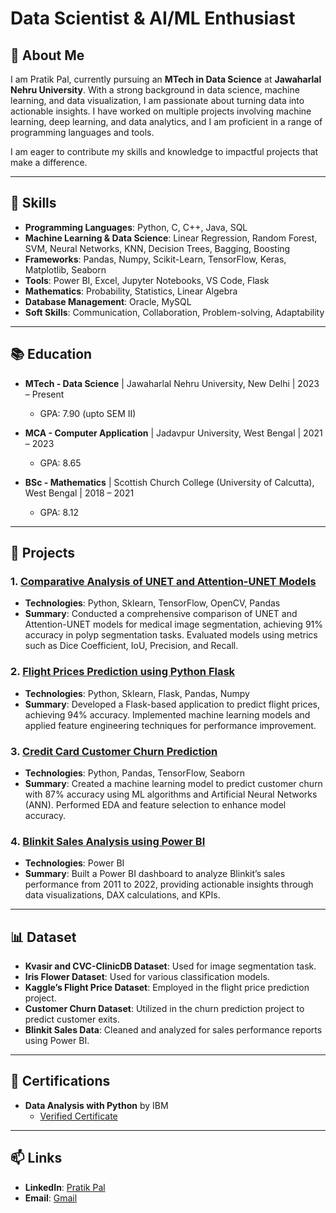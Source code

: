 # Data Scientist & AI/ML Enthusiast

## 👋 About Me

I am Pratik Pal, currently pursuing an **MTech in Data Science** at **Jawaharlal Nehru University**. With a strong background in data science, machine learning, and data visualization, I am passionate about turning data into actionable insights. I have worked on multiple projects involving machine learning, deep learning, and data analytics, and I am proficient in a range of programming languages and tools. 

I am eager to contribute my skills and knowledge to impactful projects that make a difference.

---

## 🔧 Skills

- **Programming Languages**: Python, C, C++, Java, SQL
- **Machine Learning & Data Science**: Linear Regression, Random Forest, SVM, Neural Networks, KNN, Decision Trees, Bagging, Boosting
- **Frameworks**: Pandas, Numpy, Scikit-Learn, TensorFlow, Keras, Matplotlib, Seaborn
- **Tools**: Power BI, Excel, Jupyter Notebooks, VS Code, Flask
- **Mathematics**: Probability, Statistics, Linear Algebra
- **Database Management**: Oracle, MySQL
- **Soft Skills**: Communication, Collaboration, Problem-solving, Adaptability

---

## 📚 Education

- **MTech - Data Science** | Jawaharlal Nehru University, New Delhi | 2023 – Present
  - GPA: 7.90 (upto SEM II)

- **MCA - Computer Application** | Jadavpur University, West Bengal | 2021 – 2023
  - GPA: 8.65

- **BSc - Mathematics** | Scottish Church College (University of Calcutta), West Bengal | 2018 – 2021
  - GPA: 8.12

---

## 💼 Projects

### 1. [Comparative Analysis of UNET and Attention-UNET Models](https://github.com/palpratik56/AUNET)
- **Technologies**: Python, Sklearn, TensorFlow, OpenCV, Pandas
- **Summary**: Conducted a comprehensive comparison of UNET and Attention-UNET models for medical image segmentation, achieving 91% accuracy in polyp segmentation tasks. Evaluated models using metrics such as Dice Coefficient, IoU, Precision, and Recall.

### 2. [Flight Prices Prediction using Python Flask](https://github.com/palpratik56/Flight-Price-Prediction-using-ML)
- **Technologies**: Python, Sklearn, Flask, Pandas, Numpy
- **Summary**: Developed a Flask-based application to predict flight prices, achieving 94% accuracy. Implemented machine learning models and applied feature engineering techniques for performance improvement.

### 3. [Credit Card Customer Churn Prediction](https://github.com/palpratik56/Churn-Modelling)
- **Technologies**: Python, Pandas, TensorFlow, Seaborn
- **Summary**: Created a machine learning model to predict customer churn with 87% accuracy using ML algorithms and Artificial Neural Networks (ANN). Performed EDA and feature selection to enhance model accuracy.

### 4. [Blinkit Sales Analysis using Power BI](https://drive.google.com/drive/folders/1PfDHb1Bgdkmv3X6T5kZ4ssvW05gPz3qd?usp=sharing)
- **Technologies**: Power BI
- **Summary**: Built a Power BI dashboard to analyze Blinkit’s sales performance from 2011 to 2022, providing actionable insights through data visualizations, DAX calculations, and KPIs.

---

## 📊 Dataset

- **Kvasir and CVC-ClinicDB Dataset**: Used for image segmentation task.
- **Iris Flower Dataset**: Used for various classification models.
- **Kaggle’s Flight Price Dataset**: Employed in the flight price prediction project.
- **Customer Churn Dataset**: Utilized in the churn prediction project to predict customer exits.
- **Blinkit Sales Data**: Cleaned and analyzed for sales performance reports using Power BI.

---

## 📜 Certifications

- **Data Analysis with Python** by IBM
  - [Verified Certificate](https://www.coursera.org/account/accomplishments/verify/B83L23T8PQW8)

---

## 📫 Links

- **LinkedIn**: [Pratik Pal](https://www.linkedin.com/in/pratik-pal-488661221/)
- **Email**: [Gmail](palpratik56@gmail.com)
